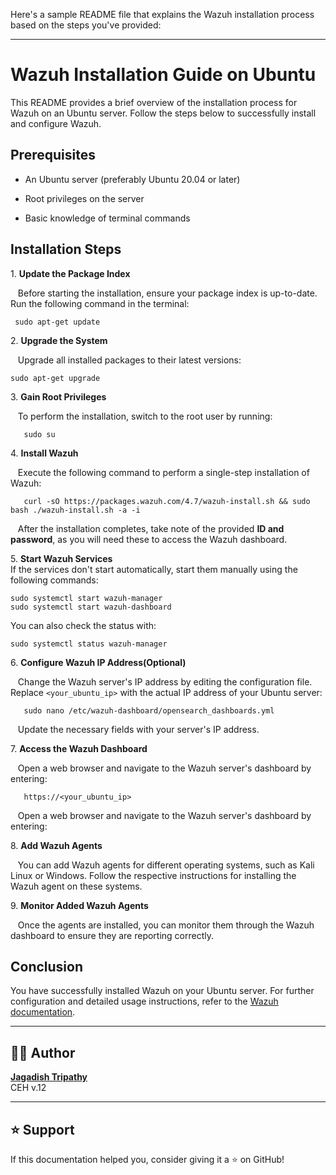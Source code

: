Here's a sample README file that explains the Wazuh installation process based on the steps you've provided:

---

# Wazuh Installation Guide on Ubuntu

This README provides a brief overview of the installation process for Wazuh on an Ubuntu server. Follow the steps below to successfully install and configure Wazuh.

## Prerequisites

- An Ubuntu server (preferably Ubuntu 20.04 or later)

- Root privileges on the server

- Basic knowledge of terminal commands

## Installation Steps

1\. **Update the Package Index**

   Before starting the installation, ensure your package index is up-to-date. Run the following command in the terminal:

  ```
   sudo apt-get update
  ```

2\. **Upgrade the System**

   Upgrade all installed packages to their latest versions:

  ```
sudo apt-get upgrade
```
3\. **Gain Root Privileges**

   To perform the installation, switch to the root user by running:

  ```
   sudo su
```

4\. **Install Wazuh**

   Execute the following command to perform a single-step installation of Wazuh:

```
   curl -sO https://packages.wazuh.com/4.7/wazuh-install.sh && sudo bash ./wazuh-install.sh -a -i
```

   After the installation completes, take note of the provided **ID and password**, as you will need these to access the Wazuh dashboard.

5\. **Start Wazuh Services**\
If the services don't start automatically, start them manually using the following commands:
```
sudo systemctl start wazuh-manager
sudo systemctl start wazuh-dashboard
```
You can also check the status with:

```
sudo systemctl status wazuh-manager
```
6\. **Configure Wazuh IP Address(Optional)**

   Change the Wazuh server's IP address by editing the configuration file. Replace `<your_ubuntu_ip>` with the actual IP address of your Ubuntu server:

  ```
   sudo nano /etc/wazuh-dashboard/opensearch_dashboards.yml
   ```
   Update the necessary fields with your server's IP address.

7\. **Access the Wazuh Dashboard**

   Open a web browser and navigate to the Wazuh server's dashboard by entering:

   ```
   https://<your_ubuntu_ip>
   ```
   Open a web browser and navigate to the Wazuh server's dashboard by entering:
   
8\. **Add Wazuh Agents**

   You can add Wazuh agents for different operating systems, such as Kali Linux or Windows. Follow the respective instructions for installing the Wazuh agent on these systems.

9\. **Monitor Added Wazuh Agents**

   Once the agents are installed, you can monitor them through the Wazuh dashboard to ensure they are reporting correctly.

## Conclusion

You have successfully installed Wazuh on your Ubuntu server. For further configuration and detailed usage instructions, refer to the [Wazuh documentation](https://documentation.wazuh.com/current/index.html).

---

👨‍💻 Author
------------

[**Jagadish Tripathy**](https://www.linkedin.com/in/jagadishtripathy/)  
CEH v.12

* * * * *

⭐ Support
---------

If this documentation helped you, consider giving it a ⭐ on GitHub!
